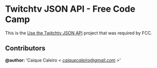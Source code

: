 # Twitchtv JSON API - Free Code Camp

This is the [Use the Twitchtv JSON API](https://www.freecodecamp.com/challenges/use-the-twitchtv-json-api)
project that was required by FCC.

## Contributors  

**@author:** 'Caique Caleiro *< [caiquecaleiro@gmail.com](mailto:caiquecaleiro@gmail.com) >*'   
